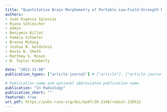 ```yaml
---
title: "Quantitative Brain Morphometry of Portable Low-Field-Strength MRI Using Super-Resolution Machine Learning"
authors:
- Juan Eugenio Iglesias
- Riana Schleicher
- admin
- Benjamin Billot
- Pamela Schaefer
- Brenna McKaig
- Joshua N. Goldstein
- Kevin N. Sheth
- Matthew S. Rosen
- W. Taylor Kimberly

date: "2022-11-08"
publication_types: ["article-journal"] # ["article"], ["article-journal"] or ['paper-conference']

# Publication name and optional abbreviated publication name.
publication: "In Radiology"
publication_short: ""
featured: true
url_pdf: https://pubs.rsna.org/doi/epdf/10.1148/radiol.220522
---
```

